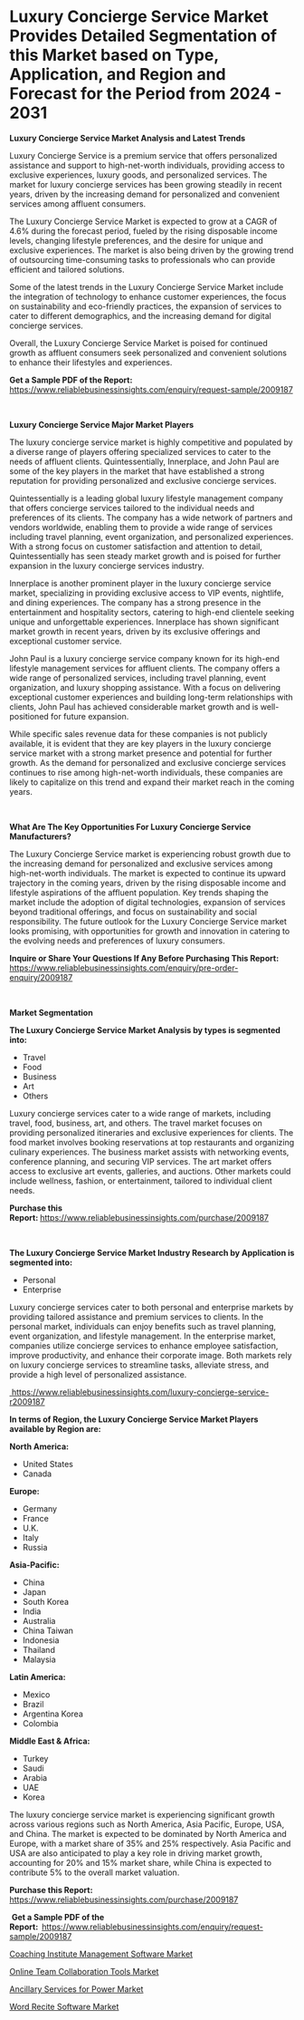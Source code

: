 <p><h1>Luxury Concierge Service Market Provides Detailed Segmentation of this Market based on Type, Application, and Region and Forecast for the Period from 2024 - 2031</h1></p><p><strong>Luxury Concierge Service Market Analysis and Latest Trends</strong></p>
<p><p>Luxury Concierge Service is a premium service that offers personalized assistance and support to high-net-worth individuals, providing access to exclusive experiences, luxury goods, and personalized services. The market for luxury concierge services has been growing steadily in recent years, driven by the increasing demand for personalized and convenient services among affluent consumers.</p><p>The Luxury Concierge Service Market is expected to grow at a CAGR of 4.6% during the forecast period, fueled by the rising disposable income levels, changing lifestyle preferences, and the desire for unique and exclusive experiences. The market is also being driven by the growing trend of outsourcing time-consuming tasks to professionals who can provide efficient and tailored solutions.</p><p>Some of the latest trends in the Luxury Concierge Service Market include the integration of technology to enhance customer experiences, the focus on sustainability and eco-friendly practices, the expansion of services to cater to different demographics, and the increasing demand for digital concierge services.</p><p>Overall, the Luxury Concierge Service Market is poised for continued growth as affluent consumers seek personalized and convenient solutions to enhance their lifestyles and experiences.</p></p>
<p><strong>Get a Sample PDF of the Report:&nbsp;</strong> <a href="https://www.reliablebusinessinsights.com/enquiry/request-sample/2009187">https://www.reliablebusinessinsights.com/enquiry/request-sample/2009187</a></p>
<p>&nbsp;</p>
<p><strong>Luxury Concierge Service Major Market Players</strong></p>
<p><p>The luxury concierge service market is highly competitive and populated by a diverse range of players offering specialized services to cater to the needs of affluent clients. Quintessentially, Innerplace, and John Paul are some of the key players in the market that have established a strong reputation for providing personalized and exclusive concierge services.</p><p>Quintessentially is a leading global luxury lifestyle management company that offers concierge services tailored to the individual needs and preferences of its clients. The company has a wide network of partners and vendors worldwide, enabling them to provide a wide range of services including travel planning, event organization, and personalized experiences. With a strong focus on customer satisfaction and attention to detail, Quintessentially has seen steady market growth and is poised for further expansion in the luxury concierge services industry.</p><p>Innerplace is another prominent player in the luxury concierge service market, specializing in providing exclusive access to VIP events, nightlife, and dining experiences. The company has a strong presence in the entertainment and hospitality sectors, catering to high-end clientele seeking unique and unforgettable experiences. Innerplace has shown significant market growth in recent years, driven by its exclusive offerings and exceptional customer service.</p><p>John Paul is a luxury concierge service company known for its high-end lifestyle management services for affluent clients. The company offers a wide range of personalized services, including travel planning, event organization, and luxury shopping assistance. With a focus on delivering exceptional customer experiences and building long-term relationships with clients, John Paul has achieved considerable market growth and is well-positioned for future expansion.</p><p>While specific sales revenue data for these companies is not publicly available, it is evident that they are key players in the luxury concierge service market with a strong market presence and potential for further growth. As the demand for personalized and exclusive concierge services continues to rise among high-net-worth individuals, these companies are likely to capitalize on this trend and expand their market reach in the coming years.</p></p>
<p>&nbsp;</p>
<p><strong>What Are The Key Opportunities For Luxury Concierge Service Manufacturers?</strong></p>
<p><p>The Luxury Concierge Service market is experiencing robust growth due to the increasing demand for personalized and exclusive services among high-net-worth individuals. The market is expected to continue its upward trajectory in the coming years, driven by the rising disposable income and lifestyle aspirations of the affluent population. Key trends shaping the market include the adoption of digital technologies, expansion of services beyond traditional offerings, and focus on sustainability and social responsibility. The future outlook for the Luxury Concierge Service market looks promising, with opportunities for growth and innovation in catering to the evolving needs and preferences of luxury consumers.</p></p>
<p><strong>Inquire or Share Your Questions If Any Before Purchasing This Report:</strong> <a href="https://www.reliablebusinessinsights.com/enquiry/pre-order-enquiry/2009187">https://www.reliablebusinessinsights.com/enquiry/pre-order-enquiry/2009187</a></p>
<p>&nbsp;</p>
<p><strong>Market Segmentation</strong></p>
<p><strong>The Luxury Concierge Service Market Analysis by types is segmented into:</strong></p>
<p><ul><li>Travel</li><li>Food</li><li>Business</li><li>Art</li><li>Others</li></ul></p>
<p><p>Luxury concierge services cater to a wide range of markets, including travel, food, business, art, and others. The travel market focuses on providing personalized itineraries and exclusive experiences for clients. The food market involves booking reservations at top restaurants and organizing culinary experiences. The business market assists with networking events, conference planning, and securing VIP services. The art market offers access to exclusive art events, galleries, and auctions. Other markets could include wellness, fashion, or entertainment, tailored to individual client needs.</p></p>
<p><strong>Purchase this Report:&nbsp;</strong><a href="https://www.reliablebusinessinsights.com/purchase/2009187">https://www.reliablebusinessinsights.com/purchase/2009187</a></p>
<p>&nbsp;</p>
<p><strong>The Luxury Concierge Service Market Industry Research by Application is segmented into:</strong></p>
<p><ul><li>Personal</li><li>Enterprise</li></ul></p>
<p><p>Luxury concierge services cater to both personal and enterprise markets by providing tailored assistance and premium services to clients. In the personal market, individuals can enjoy benefits such as travel planning, event organization, and lifestyle management. In the enterprise market, companies utilize concierge services to enhance employee satisfaction, improve productivity, and enhance their corporate image. Both markets rely on luxury concierge services to streamline tasks, alleviate stress, and provide a high level of personalized assistance.</p></p>
<p><a href="https://www.reliablebusinessinsights.com/luxury-concierge-service-r2009187">&nbsp;https://www.reliablebusinessinsights.com/luxury-concierge-service-r2009187</a></p>
<p><strong>In terms of Region, the Luxury Concierge Service Market Players available by Region are:</strong></p>
<p>
    <p> <strong> North America: </strong>
        <ul>
            <li>United States</li>
            <li>Canada</li>
        </ul>
        </p> 
    <p> <strong> Europe: </strong>
        <ul>
            <li>Germany</li>
            <li>France</li>
            <li>U.K.</li>
            <li>Italy</li>
            <li>Russia</li>
        </ul>
        </p> 
    <p> <strong> Asia-Pacific: </strong>
        <ul>
            <li>China</li>
            <li>Japan</li>
            <li>South Korea</li>
            <li>India</li>
            <li>Australia</li>
            <li>China Taiwan</li>
            <li>Indonesia</li>
            <li>Thailand</li>
            <li>Malaysia</li>
        </ul>
        </p> 
    <p> <strong> Latin America: </strong>
        <ul>
            <li>Mexico</li>
            <li>Brazil</li>
            <li>Argentina Korea</li>
            <li>Colombia</li>
        </ul>
        </p> 
    <p> <strong> Middle East & Africa: </strong>
        <ul>
            <li>Turkey</li>
            <li>Saudi</li>
            <li>Arabia</li>
            <li>UAE</li>
            <li>Korea</li>
        </ul>
    </p>
    </p>
<p><p>The luxury concierge service market is experiencing significant growth across various regions such as North America, Asia Pacific, Europe, USA, and China. The market is expected to be dominated by North America and Europe, with a market share of 35% and 25% respectively. Asia Pacific and USA are also anticipated to play a key role in driving market growth, accounting for 20% and 15% market share, while China is expected to contribute 5% to the overall market valuation.</p></p>
<p><strong>Purchase this Report: </strong><a href="https://www.reliablebusinessinsights.com/purchase/2009187">https://www.reliablebusinessinsights.com/purchase/2009187</a></p>
<p>&nbsp;<strong>Get a Sample PDF of the Report:&nbsp;&nbsp;</strong><a href="https://www.reliablebusinessinsights.com/enquiry/request-sample/2009187">https://www.reliablebusinessinsights.com/enquiry/request-sample/2009187</a></p>
<p><strong></strong></p>
<p><p><a href="https://github.com/susanjprice2023/Market-Research-Report-List-2/blob/main/coaching-institute-management-software-market.md">Coaching Institute Management Software Market</a></p><p><a href="https://github.com/globismark/Market-Research-Report-List-4/blob/main/online-team-collaboration-tools-market.md">Online Team Collaboration Tools Market</a></p><p><a href="https://www.linkedin.com/pulse/ancillary-services-power-market-trends-analysis-opportunities-9hljc">Ancillary Services for Power Market</a></p><p><a href="https://www.linkedin.com/pulse/future-trends-global-word-recite-software-market-insights-yidvc">Word Recite Software Market</a></p></p>
